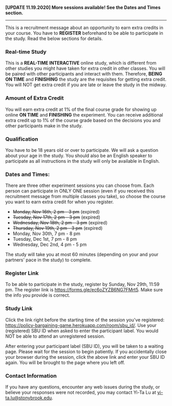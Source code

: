 **\[UPDATE 11.19.2020\] More sessions available! See the Dates and Times section.**

---
This is a recruitment message about an opportunity to earn extra credits in your course. You have to **REGISTER** beforehand to be able to participate in the study. Read the below sections for details.

### Real-time Study
This is a **REAL-TIME INTERACTIVE** online study, which is different from other studies you might have taken for extra credit in other classes. You will be paired with other participants and interact with them. Therefore, **BEING ON TIME** and **FINISHING** the study are the requisites for getting extra credit. You will NOT get extra credit if you are late or leave the study in the midway. 

### Amount of Extra Credit
You will earn extra credit at 1% of the final course grade for showing up online **ON TIME** and **FINISHING** the experiment. You can receive additional extra credit up to 1% of the course grade based on the decisions you and other participants make in the study.

### Qualification
You have to be 18 years old or over to participate. We will ask a question about your age in the study. You should also be an English speaker to participate as all instructions in the study will only be available in English.

### Dates and Times:
There are three other experiment sessions you can choose from. Each person can participate in ONLY ONE session (even if you received this recruitment message from multiple classes you take), so choose the course you want to earn extra credit for when you register.

- <del>Monday, Nov 16th, 2 pm - 3 pm</del> (expired)
- <del>Tuesday, Nov 17th, 2 pm - 3 pm</del> (expired)
- <del>Wednesday, Nov 18th, 2 pm - 3 pm</del> (expired)
- <del>Thursday, Nov 19th, 2 pm - 3 pm</del> (expired)
- Monday, Nov 30th, 7 pm - 8 pm
- Tuesday, Dec 1st, 7 pm - 8 pm
- Wednesday, Dec 2nd, 4 pm - 5 pm

The study will take you at most 60 minutes (depending on your and your partners' pace in the study) to complete.

### Register Link
To be able to participate in the study, register by Sunday, Nov 29th, 11:59 pm. The register link is <https://forms.gle/ec6oZYZB6NG7FMrt5>. Make sure the info you provide is correct.

### Study Link
Click the link right before the starting time of the session you've registered: <https://policy-bargaining-game.herokuapp.com/room/sbu_id/>. Use your (registered) SBU ID when asked to enter the participant label. You would NOT be able to attend an unregistered session.

After entering your participant label (SBU ID), you will be taken to a waiting page. Please wait for the session to begin patiently. If you accidentally close your browser during the session, click the above link and enter your SBU ID again. You will be brought to the page where you left off.

### Contact Information
If you have any questions, encounter any web issues during the study, or believe your responses were not recorded, you may contact Yi-Ta Lu at <yi-ta.lu@stonybrook.edu>.
